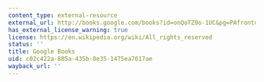 ```yaml
---
content_type: external-resource
external_url: http://books.google.com/books?id=onQoTZ0o-1UC&pg=PAfrontcover
has_external_license_warning: true
license: https://en.wikipedia.org/wiki/All_rights_reserved
status: ''
title: Google Books
uid: c02c422a-885a-435b-8e35-1475ea7617ae
wayback_url: ''
---
```

